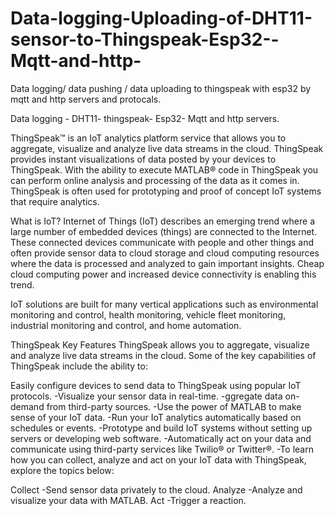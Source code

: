 # Data-logging-Uploading-of-DHT11-sensor-to-Thingspeak-Esp32--Mqtt-and-http-
Data logging/ data pushing / data uploading to thingspeak with esp32 by mqtt and http servers and protocals.

Data logging - DHT11- thingspeak- Esp32- Mqtt and http servers.


ThingSpeak™ is an IoT analytics platform service that allows you to aggregate, visualize and analyze live data streams in the cloud. ThingSpeak provides instant visualizations of data posted by your devices to ThingSpeak. With the ability to execute MATLAB® code in ThingSpeak you can perform online analysis and processing of the data as it comes in. ThingSpeak is often used for prototyping and proof of concept IoT systems that require analytics.

What is IoT?
Internet of Things (IoT) describes an emerging trend where a large number of embedded devices (things) are connected to the Internet. These connected devices communicate with people and other things and often provide sensor data to cloud storage and cloud computing resources where the data is processed and analyzed to gain important insights. Cheap cloud computing power and increased device connectivity is enabling this trend.

IoT solutions are built for many vertical applications such as environmental monitoring and control, health monitoring, vehicle fleet monitoring, industrial monitoring and control, and home automation.


ThingSpeak Key Features
ThingSpeak allows you to aggregate, visualize and analyze live data streams in the cloud. Some of the key capabilities of ThingSpeak include the ability to:

Easily configure devices to send data to ThingSpeak using popular IoT protocols.
-Visualize your sensor data in real-time.
-ggregate data on-demand from third-party sources.
-Use the power of MATLAB to make sense of your IoT data.
-Run your IoT analytics automatically based on schedules or events.
-Prototype and build IoT systems without setting up servers or developing web software.
-Automatically act on your data and communicate using third-party services like Twilio® or Twitter®.
-To learn how you can collect, analyze and act on your IoT data with ThingSpeak, explore the topics below:

Collect
-Send sensor data privately to the cloud.
Analyze
-Analyze and visualize your data with MATLAB.
Act
-Trigger a reaction.

